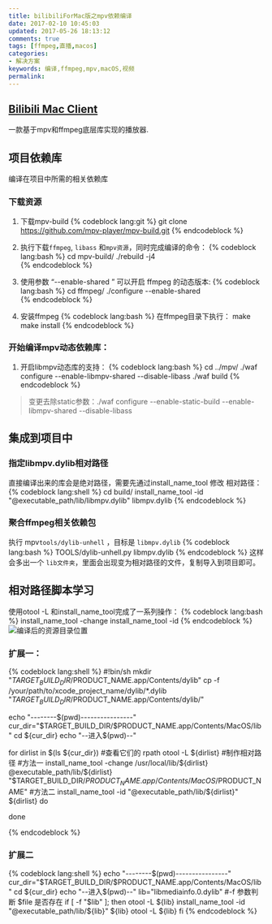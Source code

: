 ```yaml
---
title: bilibiliForMac版之mpv依赖编译
date: 2017-02-10 10:45:03
updated: 2017-05-26 18:13:12
comments: true
tags: [ffmpeg,直播,macos]
categories: 
- 解决方案
keywords: 编译,ffmpeg,mpv,macOS,视频
permalink: 
---
```


## [Bilibili Mac Client](https://github.com/typcn/bilibili-mac-client)
一款基于mpv和ffmpeg底层库实现的播放器.

## 项目依赖库 
编译在项目中所需的相关依赖库
### 下载资源
1. 下载mpv-build
{% codeblock  lang:git %}
git clone https://github.com/mpv-player/mpv-build.git
{% endcodeblock %}

2. 执行下载`ffmpeg`, `libass` 和`mpv资源`，同时完成编译的命令：
{% codeblock  lang:bash %}
cd mpv-build/ 
./rebuild -j4  
{% endcodeblock %}

3. 使用参数 “--enable-shared ” 可以开启 ffmpeg 的动态版本:
{% codeblock lang:bash  %}
cd ffmpeg/
./configure --enable-shared    
{% endcodeblock %}

4. 安装ffmpeg
{% codeblock  lang:bash %}
在ffmpeg目录下执行：
make 
make install
{% endcodeblock %}

### 开始编译mpv动态依赖库：
1. 开启libmpv动态库的支持：
{% codeblock lang:bash %}
cd ../mpv/
./waf configure --enable-libmpv-shared  --disable-libass
./waf build
{% endcodeblock %}
> 变更去除static参数：./waf configure --enable-static-build --enable-libmpv-shared  --disable-libass

## 集成到项目中
### 指定libmpv.dylib相对路径
直接编译出来的库会是绝对路径，需要先通过install_name_tool 修改 相对路径：
{% codeblock  lang:shell %}
cd build/
install_name_tool -id "@executable_path/lib/libmpv.dylib" libmpv.dylib
{% endcodeblock %}


### 聚合ffmpeg相关依赖包
执行 mpv`tools/dylib-unhell` ，目标是 `libmpv.dylib`
{% codeblock lang:bash %}
TOOLS/dylib-unhell.py libmpv.dylib
{% endcodeblock %}
这样会多出一个 `lib文件夹`，里面会出现变为相对路径的文件，复制导入到项目即可。

## 相对路径脚本学习
使用otool -L 和install_name_tool完成了一系列操作：
{% codeblock lang:bash %}
install_name_tool -change
install_name_tool -id 
{% endcodeblock %}
![编译后的资源目录位置](https://cloud.githubusercontent.com/assets/4022953/16513398/fba07b2a-3f96-11e6-8358-b93275ed0a09.png)
### 扩展一：
{% codeblock  lang:shell %}
#!bin/sh
mkdir "$TARGET_BUILD_DIR/$PRODUCT_NAME.app/Contents/dylib"
cp -f /your/path/to/xcode_project_name/dylib/*.dylib "$TARGET_BUILD_DIR/$PRODUCT_NAME.app/Contents/dylib/"

echo "--------$(pwd)----------------"
cur_dir="$TARGET_BUILD_DIR/$PRODUCT_NAME.app/Contents/MacOS/lib"
cd ${cur_dir}
echo "--进入$(pwd)--"

for dirlist in $(ls ${cur_dir})
    #查看它们的 rpath
    otool -L ${dirlist}
    #制作相对路径
    #方法一
    install_name_tool -change /usr/local/lib/${dirlist} @executable_path/lib/${dirlist} "$TARGET_BUILD_DIR/$PRODUCT_NAME.app/Contents/MacOS/$PRODUCT_NAME"
    #方法二
    install_name_tool -id "@executable_path/lib/${dirlist}" ${dirlist}
do

done

{% endcodeblock %}
### 扩展二
{% codeblock  lang:shell %}
echo "--------$(pwd)----------------"
cur_dir="$TARGET_BUILD_DIR/$PRODUCT_NAME.app/Contents/MacOS/lib"
cd ${cur_dir}
echo "--进入$(pwd)--"
lib="libmediainfo.0.dylib"
#-f 参数判断 $file 是否存在
if [ -f "$lib" ]; then
    otool -L ${lib}
    install_name_tool -id "@executable_path/lib/${lib}" ${lib}
    otool -L ${lib}
fi
{% endcodeblock %}



